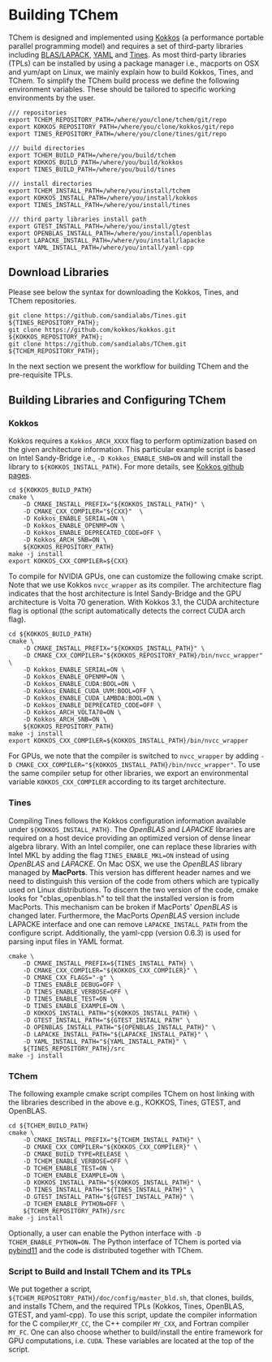 # Building TChem

TChem is designed and implemented using [Kokkos](https://github.com/kokkos/kokkos.git) (a performance portable parallel programming model) and requires a set of third-party libraries including [BLAS/LAPACK](http://www.openblas.net), [YAML](https://github.com/jbeder/yaml-cpp) and [Tines](https://github.com/sandialabs/Tines.git).
As most third-party libraries (TPLs) can be installed by using a package manager i.e., macports on OSX and yum/apt on Linux, we mainly explain how to build Kokkos, Tines, and TChem.
To simplify the TChem build process we define the following environment variables. These should be tailored to specific working environments by the user.


```
/// repositories
export TCHEM_REPOSITORY_PATH=/where/you/clone/tchem/git/repo
export KOKKOS_REPOSITORY_PATH=/where/you/clone/kokkos/git/repo
export TINES_REPOSITORY_PATH=/where/you/clone/tines/git/repo

/// build directories
export TCHEM_BUILD_PATH=/where/you/build/tchem
export KOKKOS_BUILD_PATH=/where/you/build/kokkos
export TINES_BUILD_PATH=/where/you/build/tines

/// install directories
export TCHEM_INSTALL_PATH=/where/you/install/tchem
export KOKKOS_INSTALL_PATH=/where/you/install/kokkos
export TINES_INSTALL_PATH=/where/you/install/tines

/// third party libraries install path
export GTEST_INSTALL_PATH=/where/you/install/gtest
export OPENBLAS_INSTALL_PATH=/where/you/install/openblas
export LAPACKE_INSTALL_PATH=/where/you/install/lapacke
export YAML_INSTALL_PATH=/where/you/intall/yaml-cpp
```

## Download Libraries


Please see below the syntax for downloading the Kokkos, Tines, and TChem repositories.

```
git clone https://github.com/sandialabs/Tines.git  ${TINES_REPOSITORY_PATH};
git clone https://github.com/kokkos/kokkos.git ${KOKKOS_REPOSITORY_PATH};
git clone https://github.com/sandialabs/TChem.git ${TCHEM_REPOSITORY_PATH};
```
In the next section we present the workflow for building TChem and the pre-requisite TPLs.

## Building Libraries and Configuring TChem

### Kokkos

Kokkos requires a ``Kokkos_ARCH_XXXX`` flag to perform optimization based on the given architecture information. This particular example script is based on Intel Sandy-Bridge i.e., ``-D Kokkos_ENABLE_SNB=ON`` and will install the library to ``${KOKKOS_INSTALL_PATH}``. For more details, see [Kokkos github pages](https://github.com/kokkos/kokkos).

```
cd ${KOKKOS_BUILD_PATH}
cmake \
    -D CMAKE_INSTALL_PREFIX="${KOKKOS_INSTALL_PATH}" \
    -D CMAKE_CXX_COMPILER="${CXX}"  \
    -D Kokkos_ENABLE_SERIAL=ON \
    -D Kokkos_ENABLE_OPENMP=ON \
    -D Kokkos_ENABLE_DEPRECATED_CODE=OFF \
    -D Kokkos_ARCH_SNB=ON \
    ${KOKKOS_REPOSITORY_PATH}
make -j install
export KOKKOS_CXX_COMPILER=${CXX}
```

To compile for NVIDIA GPUs, one can customize the following cmake script. Note that we use Kokkos ``nvcc_wrapper`` as its compiler. The architecture flag indicates that the host architecture is Intel Sandy-Bridge and the GPU architecture is Volta 70 generation. With Kokkos 3.1, the CUDA architecture flag is optional (the script automatically detects the correct CUDA arch flag).
```
cd ${KOKKOS_BUILD_PATH}
cmake \
    -D CMAKE_INSTALL_PREFIX="${KOKKOS_INSTALL_PATH}" \
    -D CMAKE_CXX_COMPILER="${KOKKOS_REPOSITORY_PATH}/bin/nvcc_wrapper"  \
    -D Kokkos_ENABLE_SERIAL=ON \
    -D Kokkos_ENABLE_OPENMP=ON \
    -D Kokkos_ENABLE_CUDA:BOOL=ON \
    -D Kokkos_ENABLE_CUDA_UVM:BOOL=OFF \
    -D Kokkos_ENABLE_CUDA_LAMBDA:BOOL=ON \
    -D Kokkos_ENABLE_DEPRECATED_CODE=OFF \
    -D Kokkos_ARCH_VOLTA70=ON \
    -D Kokkos_ARCH_SNB=ON \
    ${KOKKOS_REPOSITORY_PATH}
make -j install
export KOKKOS_CXX_COMPILER=${KOKKOS_INSTALL_PATH}/bin/nvcc_wrapper
```
For GPUs, we note that the compiler is switched to ``nvcc_wrapper`` by adding ``-D CMAKE_CXX_COMPILER="${KOKKOS_INSTALL_PATH}/bin/nvcc_wrapper"``. To use the same compiler setup for other libraries, we export an environmental variable ``KOKKOS_CXX_COMPILER`` according to its target architecture.  


### Tines
Compiling Tines follows the Kokkos configuration information available under ``${KOKKOS_INSTALL_PATH}``. The *OpenBLAS* and *LAPACKE* libraries are required on a host device providing an optimized version of dense linear algebra library. With an Intel compiler, one can replace these libraries with Intel MKL by adding the flag ``TINES_ENABLE_MKL=ON`` instead of using *OpenBLAS* and *LAPACKE*. On Mac OSX, we use the *OpenBLAS* library managed by **MacPorts**. This version has different header names and we need to distinguish this version of the code from others which are typically used on Linux distributions. To discern the two version of the code, cmake looks for "cblas\_openblas.h" to tell that the installed version is from MacPorts. This mechanism can be broken if MacPorts' *OpenBLAS* is changed later. Furthermore, the MacPorts *OpenBLAS* version include LAPACKE interface and one can remove  ``LAPACKE_INSTALL_PATH`` from the configure script. Additionally, the yaml-cpp (version 0.6.3) is used for parsing input files in YAML format.


```
cmake \
    -D CMAKE_INSTALL_PREFIX=${TINES_INSTALL_PATH} \
    -D CMAKE_CXX_COMPILER="${KOKKOS_CXX_COMPILER}" \
    -D CMAKE_CXX_FLAGS="-g" \
    -D TINES_ENABLE_DEBUG=OFF \
    -D TINES_ENABLE_VERBOSE=OFF \
    -D TINES_ENABLE_TEST=ON \
    -D TINES_ENABLE_EXAMPLE=ON \
    -D KOKKOS_INSTALL_PATH="${KOKKOS_INSTALL_PATH} \
    -D GTEST_INSTALL_PATH="${GTEST_INSTALL_PATH" \
    -D OPENBLAS_INSTALL_PATH="${OPENBLAS_INSTALL_PATH}" \
    -D LAPACKE_INSTALL_PATH="${LAPACKE_INSTALL_PATH}" \
    -D YAML_INSTALL_PATH="${YAML_INSTALL_PATH}" \
    ${TINES_REPOSITORY_PATH}/src
make -j install
```

### TChem

The following example cmake script compiles TChem on host linking with the libraries described in the above e.g., KOKKOS, Tines, GTEST, and OpenBLAS.
```
cd ${TCHEM_BUILD_PATH}
cmake \
    -D CMAKE_INSTALL_PREFIX="${TCHEM_INSTALL_PATH}" \
    -D CMAKE_CXX_COMPILER="${KOKKOS_CXX_COMPILER}" \
    -D CMAKE_BUILD_TYPE=RELEASE \
    -D TCHEM_ENABLE_VERBOSE=OFF \
    -D TCHEM_ENABLE_TEST=ON \
    -D TCHEM_ENABLE_EXAMPLE=ON \
    -D KOKKOS_INSTALL_PATH="${KOKKOS_INSTALL_PATH}" \
    -D TINES_INSTALL_PATH="${TINES_INSTALL_PATH}" \
    -D GTEST_INSTALL_PATH="${GTEST_INSTALL_PATH}" \
    -D TCHEM_ENABLE_PYTHON=OFF \
    ${TCHEM_REPOSITORY_PATH}/src
make -j install
```
Optionally, a user can enable the Python interface with ``-D TCHEM_ENABLE_PYTHON=ON``. The Python interface of TChem is ported via [pybind11](https://pybind11.readthedocs.io/en/stable) and the code is distributed together with TChem.

### Script to Build and Install TChem and its TPLs

We put together a script, ``${TCHEM_REPOSITORY_PATH}/doc/config/master_bld.sh``, that clones, builds, and installs TChem, and the required TPLs (Kokkos, Tines, OpenBLAS, GTEST, and yaml-cpp). To use this script, update the compiler information for the C compiler,``MY_CC``, the C++ compiler ``MY_CXX``, and Fortran compiler ``MY_FC``. One can also choose whether to build/install the entire framework for GPU computations, i.e. ``CUDA``. These variables are located at the top of the script.    
